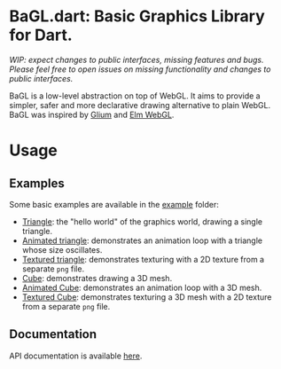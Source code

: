 # BaGL.dart: Basic Graphics Library for Dart.

*WIP: expect changes to public interfaces, missing features and bugs. Please
feel free to open issues on missing functionality and changes to public 
interfaces.*

BaGL is a low-level abstraction on top of WebGL. It aims to provide a simpler,
safer and more declarative drawing alternative to plain WebGL. BaGL was inspired 
by [Glium](https://github.com/tomaka/glium) and [Elm WebGL](https://github.com/elm-community/elm-webgl).

# Usage

## Examples

Some basic examples are available in the [example](example) folder:

- [Triangle](https://github.com/RSSchermer/bagl.dart/tree/master/example/triangle): 
  the "hello world" of the graphics world, drawing a single triangle.
- [Animated triangle](https://github.com/RSSchermer/bagl.dart/tree/master/example/triangle_animated): 
  demonstrates an animation loop with a triangle whose size oscillates.
- [Textured triangle](https://github.com/RSSchermer/bagl.dart/tree/master/example/triangle_textured): 
  demonstrates texturing with a 2D texture from a separate `png` file.
- [Cube](https://github.com/RSSchermer/bagl.dart/tree/master/example/cube): 
  demonstrates drawing a 3D mesh.
- [Animated Cube](https://github.com/RSSchermer/bagl.dart/tree/master/example/cube_animated): 
  demonstrates an animation loop with a 3D mesh.
- [Textured Cube](https://github.com/RSSchermer/bagl.dart/tree/master/example/cube_textured): 
  demonstrates texturing a 3D mesh with a 2D texture from a separate `png` file.

## Documentation

API documentation is available [here](https://www.dartdocs.org/documentation/bagl/latest/).

